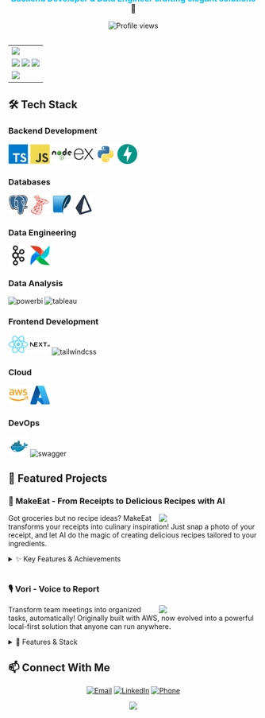 <div align="center">
  <div style="margin-top: -180px; margin-bottom: 100px;">
    <a href="https://git.io/typing-svg">
      <img src="https://readme-typing-svg.demolab.com?font=Fira+Code&size=35&duration=3000&pause=3000&color=00BFFF&center=true&vCenter=true&random=false&width=535&lines=Kyoungin+Nam;Full-Stack+Developer;Data+Engineer;Distributed+Systems+Lover" alt="Typing SVG" />
    </a>
  </div>
</div>

<h3 align="center">
  <span style="color: #00BFFF">Backend Developer & Data Engineer crafting elegant solutions</span> 🚀
</h3>

<div align="center">
  <img src="https://komarev.com/ghpvc/?username=nampaca123&color=00BFFF" alt="Profile views" />
</div>

<br/>

<div align="center">
  <table>
    <tr>
      <td>
        <img src="https://img.shields.io/badge/Location-Irvine,%20CA-00BFFF?style=for-the-badge&logo=google-maps&logoColor=00BFFF" />
      </td>
    </tr>
    <tr>
      <td>
        <img src="https://img.shields.io/badge/Focus-Distributed%20Systems-00BFFF?style=for-the-badge&logo=apache&logoColor=00BFFF" />
        <img src="https://img.shields.io/badge/Focus-Full--Stack%20Dev-00BFFF?style=for-the-badge&logo=react&logoColor=00BFFF" />
        <img src="https://img.shields.io/badge/Focus-Data%20Engineering-00BFFF?style=for-the-badge&logo=apache-kafka&logoColor=00BFFF" />
      </td>
    </tr>
    <tr>
      <td>
        <img src="https://img.shields.io/badge/Passion-Backend%20&%20Data%20Engineering-00BFFF?style=for-the-badge&logo=data:image/png;base64,iVBORw0KGgoAAAANSUhEUgAAAA4AAAAOCAYAAAAfSC3RAAAACXBIWXMAAAsTAAALEwEAmpwYAAAA70lEQVR4nKXSvUpDQRDF8d8V/EAEGwu1EgRBBAtR0E4QQas8gYVgZ2MhPoCFhYiVnYWNjYU+glhYiCBYWPhRiRKJRWbhGm5usvGHYXdmzjmzs7vhX4YxgSUs4BBn2McaZjGI+F+5wC7GqxKN4grb6ErEuvGMR3TUSTaLl7+S9eAE11jHFg4wj5FvG9jALe7wgnd84hNvuMQw2hsR38UL3vCBd7wm+RucYyEVPEWzxXnGMY12dKALfehN9pZwjKcGzgfMJeJ9GMAghtJrTGEn6TGBm7hVs/kcB9htIDaS9LhuxcMUzrDSKvkXqhiB40PC7FEAAAAASUVORK5CYII=" />
      </td>
    </tr>
  </table>
</div>

## 🛠️ Tech Stack

### Backend Development
<p align="left">
  <img src="https://raw.githubusercontent.com/devicons/devicon/master/icons/typescript/typescript-original.svg" alt="typescript" width="40" height="40"/>
  <img src="https://raw.githubusercontent.com/devicons/devicon/master/icons/javascript/javascript-original.svg" alt="javascript" width="40" height="40"/>
  <img src="https://raw.githubusercontent.com/devicons/devicon/master/icons/nodejs/nodejs-original-wordmark.svg" alt="nodejs" width="40" height="40"/>
  <img src="https://raw.githubusercontent.com/devicons/devicon/master/icons/express/express-original.svg" alt="express" width="40" height="40"/>
  <img src="https://raw.githubusercontent.com/devicons/devicon/master/icons/python/python-original.svg" alt="python" width="40" height="40"/>
  <img src="https://raw.githubusercontent.com/devicons/devicon/master/icons/fastapi/fastapi-original.svg" alt="fastapi" width="40" height="40"/>
</p>

### Databases
<p align="left">
  <img src="https://raw.githubusercontent.com/devicons/devicon/master/icons/postgresql/postgresql-original.svg" alt="postgresql" width="40" height="40"/>
  <img src="https://raw.githubusercontent.com/devicons/devicon/master/icons/microsoftsqlserver/microsoftsqlserver-plain.svg" alt="sqlserver" width="40" height="40"/>
  <img src="https://raw.githubusercontent.com/devicons/devicon/master/icons/sqlite/sqlite-original.svg" alt="sqlite" width="40" height="40"/>
  <img src="https://raw.githubusercontent.com/devicons/devicon/master/icons/prisma/prisma-original.svg" alt="prisma" width="40" height="40"/>
</p>

### Data Engineering
<p align="left">
  <img src="https://raw.githubusercontent.com/devicons/devicon/master/icons/apachekafka/apachekafka-original.svg" alt="kafka" width="40" height="40"/>
  <img src="https://raw.githubusercontent.com/apache/airflow/main/airflow/www/static/pin_100.png" alt="airflow" width="40" height="40"/>
</p>

### Data Analysis
<p align="left">
  <img src="https://raw.githubusercontent.com/microsoft/PowerBI-Icons/main/SVG/Power-BI.svg" alt="powerbi" width="40" height="40"/>
  <img src="https://cdn.worldvectorlogo.com/logos/tableau-software.svg" alt="tableau" width="40" height="40"/>
</p>

### Frontend Development
<p align="left">
  <img src="https://raw.githubusercontent.com/devicons/devicon/master/icons/react/react-original.svg" alt="react" width="40" height="40"/>
  <img src="https://raw.githubusercontent.com/devicons/devicon/master/icons/nextjs/nextjs-original-wordmark.svg" alt="nextjs" width="40" height="40"/>
  <img src="https://www.vectorlogo.zone/logos/tailwindcss/tailwindcss-icon.svg" alt="tailwindcss" width="40" height="40"/>
</p>

### Cloud
<p align="left">
  <img src="https://raw.githubusercontent.com/devicons/devicon/master/icons/amazonwebservices/amazonwebservices-plain-wordmark.svg" alt="aws" width="40" height="40"/>
  <img src="https://raw.githubusercontent.com/devicons/devicon/master/icons/azure/azure-original.svg" alt="azure" width="40" height="40"/>
</p>

### DevOps
<p align="left">
  <img src="https://raw.githubusercontent.com/devicons/devicon/master/icons/docker/docker-original.svg" alt="docker" width="40" height="40"/>
  <img src="https://static1.smartbear.co/swagger/media/assets/images/swagger_logo.svg" alt="swagger" width="40" height="40"/>
</p>

</div>

## 🔭 Featured Projects

### 🍳 MakeEat - From Receipts to Delicious Recipes with AI
<div align="left">
  <a href="https://github.com/nampaca123/makeEat">
    <img src="https://github.com/nampaca123/makeEat/raw/main/makeEat_Logo.png" width="200" align="right" />
  </a>
  
Got groceries but no recipe ideas? MakeEat transforms your receipts into culinary inspiration! Just snap a photo of your receipt, and let AI do the magic of creating delicious recipes tailored to your ingredients.

<details>
<summary>✨ Key Features & Achievements</summary>

- 🎯 Smart receipt scanning with hybrid OCR system
- 📝 Personalized recipe generation
- 🍽️ Detailed nutritional analysis
- 💰 Cost-effective API usage
- ⚡ Super fast processing

**Fun Facts**: Our system is...
- 56% more accurate in reading receipts than standard OCR
- 80% more cost-efficient with smart preprocessing
- 30% faster than direct image analysis
- 55% more accurate in nutritional calculations

**Built with**:
- **Backend**: Node.js & Express (JavaScript), FastAPI (Python), PostgreSQL, Prisma
- **AI/ML**: PyTorch (EasyOCR), Tesseract, GPT-4
- **Frontend**: Next.js, TailwindCSS
- **Documentation**: Swagger UI
</details>
</div>

<br/>

### 🎙️ Vori - Voice to Report
<div align="left">
  <a href="https://github.com/nampaca123/Vori_Reborn">
    <img src="https://github.com/nampaca123/Vori_Reborn/raw/main/voriLogo.png" width="200" align="right" />
  </a>

Transform team meetings into organized tasks, automatically! Originally built with AWS, now evolved into a powerful local-first solution that anyone can run anywhere.

<details>
<summary>🌟 Features & Stack</summary>

**Cool Features**:
- 🎯 Voice-to-task automation
- 📝 AI-powered meeting summaries
- 🔄 Real-time processing
- 🔒 Secure & private

**Built with**:
- **Current (Local Version)**:
  - **Backend**: TypeScript, Node.js, FastAPI, PostgreSQL
  - **Data Processing**: Apache Kafka
  - **AI/ML**: OpenAI (Whisper & GPT)
  - **Frontend**: Next.js, TailwindCSS
- **Previous (AWS Version)**:
  - **Cloud Services**: AWS Lambda, MSK, EC2, S3
  - Same core technologies
</details>
</div>

## 📫 Connect With Me

<div align="center">
  
[![Email](https://img.shields.io/badge/-Email-000000?style=for-the-badge&logo=gmail&logoColor=00BFFF)](mailto:knnam12@outlook.com)
[![LinkedIn](https://img.shields.io/badge/-LinkedIn-000000?style=for-the-badge&logo=linkedin&logoColor=00BFFF)](https://www.linkedin.com/in/knnam12/)
[![Phone](https://img.shields.io/badge/-Call%20Me-000000?style=for-the-badge&logo=whatsapp&logoColor=00BFFF)](tel:+19497387650)

</div>

<div align="center">
  <img src="https://capsule-render.vercel.app/api?type=waving&color=080808&height=100&section=footer&fontSize=50&animation=twinkling&fontColor=00BFFF" />
</div>